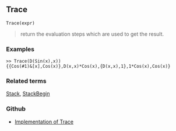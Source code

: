 ## Trace

```
Trace(expr)
```

> return the evaluation steps which are used to get the result.
 
### Examples

```
>> Trace(D(Sin(x),x))
{{Cos(#1)&[x],Cos(x)},D(x,x)*Cos(x),{D(x,x),1},1*Cos(x),Cos(x)}
```

### Related terms
[Stack](Stack.md), [StackBegin](StackBegin.md)

### Github

* [Implementation of Trace](https://github.com/axkr/symja_android_library/blob/master/symja_android_library/matheclipse-core/src/main/java/org/matheclipse/core/builtin/Programming.java#L2918) 
